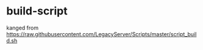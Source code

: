 # build-script
 kanged from https://raw.githubusercontent.com/LegacyServer/Scripts/master/script_build.sh
